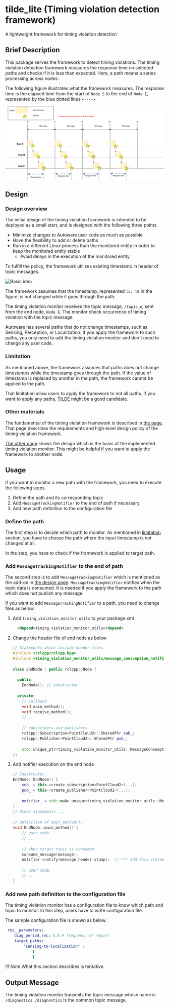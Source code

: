 # tilde_lite (Timing violation detection framework)

A lightweight framework for timing violation detection

## Brief Description

This package serves the framework to detect timing violations. The timing violation detection framework measures the response time on selected paths and checks if it is less than expected. Here, a path means a series processing across nodes.

The following figure illustrates what the framework measures. The response time is the elapsed time from the start of `Node S` to the end of `Node E`, represented by the blue dotted lines `<---->`.

![Response time](./docs/images/response_time.png "Response time")

## Design

### Design overview

The initial design of the timing violation framework is intended to be deployed as a small start, and is designed with the following three points.

- Minimize changes to Autoware user code as much as possible
- Have the flexibility to add or delete paths
- Run in a different Linux process than the monitored entity in order to keep the monitored entity stable
  - Avoid delays in the execution of the monitored entity

To fulfill the policy, the framework utilizes existing timestamp in header of topic messages.

![Basic idea](./docs/images/timing-violation-detection-basic-design.png)

The framework assumes that the timestamp, represented `ts: t0` in the figure, is not changed while it goes through the path.

The timing violation monitor receives the topic message, `/topic_e`, sent from the end node, `Node E`. The monitor check occurrence of timing violation with the topic message.

Autoware has several paths that do not change timestamps, such as Sensing, Perception, or Localization. If you apply the framework to such paths, you only need to add the timing violation monitor and don't need to change any user code.

### Limitation

As mentioned above, the framework assumes that paths does not change timestamps while the timestamp goes through the path. If the value of timestamp is replaced by another in the path, the framework cannot be applied to the path.

That limitation allow users to apply the framework to not all paths. If you want to apply any paths, [TILDE](https://github.com/tier4/TILDE) might be a good candidate.

### Other materials

The fundamental of the timing violation framework is described in [the page](./docs/design_timing_violation_detection.md). That page describes the requirements and high-level design policy of the timing violation framework.

[The other page](./docs/internal_design.md) shows the design which is the basis of the implemented timing violation monitor. This might be helpful if you want to apply the framework to another node.

## Usage

If you want to monitor a new path with the framework, you need to execute the following steps.

1. Define the path and its corresponding topic
2. Add `MessageTrackingNotifier` to the end of path if necessary
3. Add new path definition to the configuration file

### Define the path

The first step is to decide which path to monitor. As mentioned in [limitation](#limitation) section, you have to choose the path where the input timestamp is not changed at all.

In the step, you have to check if the framework is applied to target path.

### Add `MessageTrackingNotifier` to the end of path

The second step is to add `MessageTrackingNotifier` which is mentioned as the add-on in [the design page](./docs/internal_design.md). `MessageTrackingNotifier` notifies when the topic data is consumed. It is needed if you apply the framework to the path which does not publish any message.

If you want to add `MessageTrackingNotifier` to a path, you need to change files as below.

1. Add `timing_violation_monitor_utils` to your package.xml

    ```xml
      <depend>timing_violation_monitor_utils</depend>
    ```

2. Change the header file of end node as below

    ```cpp
    // Statements which include header files.
    #include <rclcpp/rclcpp.hpp>
    #include <timing_violation_monitor_utils/message_consumption_notifier.hpp> // *** Add this statements ***/

    class EndNode : public rclcpp::Node {

      public:
        EndNode(); // constructor

      private:
        // callback 
        void main_method();
        void receive_method();
        //...

        // subscribers and publishers
        rclcpp::Subscription<PointCloud2>::SharedPtr sub_;
        rclcpp::Publisher<PointCloud2>::SharedPtr pub_;

        std::unique_ptr<timing_violation_monitor_utils::MessageConsumptionNotifier> notifier_; // *** Add this statements ***/
    };
    ```

3. Add notifier execution on the end node

    ```cpp
    // Constructor.
    EndNode::EndNode() {
        sub_ = this->create_subscription<PointCloud2>(...);
        pub_ = this->create_publisher<PointCloud2>(...);

        notifier_ = std::make_unique<timing_violation_monitor_utils::MessageConsumptionNotifier>(this, "notifier_topic_message_name", 10); // *** Add this statements ***/
    }
    // Other statements ....

    // Definition of main_method().
    void EndNode::main_method() {
        // user code.
        // ...

        // when target topic is consumed.
        consume_message(message);
        notifier->notify(message.header.stamp);  // *** Add this statements ***/

        // user code.
        // ...
    }
    ```

### Add new path definition to the configuration file

The timing violation monitor has a configuration file to know which path and topic to monitor. In this step, users have to write configuration file.

The sample configuration file is shown as below.


```yml
 ros__parameters:
    diag_period_sec: 5.0 # frequency of report
    target_paths:
        "sensing-to-localization" :
            {
            }
```

<!-- prettier-ignore-start -->
!!! Note
    What this section describes is tentative.
<!-- prettier-ignore-end -->

## Output Message

The timing violation monitor transmits the topic message whose name is `/diagnostics`. `/diagnostics` is the common topic message.

